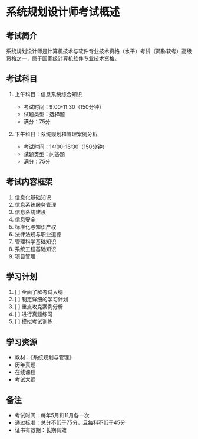 # 系统规划设计师考试概述

## 考试简介
系统规划设计师是计算机技术与软件专业技术资格（水平）考试（简称软考）高级资格之一，属于国家级计算机软件专业技术资格。

## 考试科目
1. 上午科目：信息系统综合知识
   - 考试时间：9:00-11:30（150分钟）
   - 试题类型：选择题
   - 满分：75分

2. 下午科目：系统规划和管理案例分析
   - 考试时间：14:00-16:30（150分钟）
   - 试题类型：问答题
   - 满分：75分

## 考试内容框架
1. 信息化基础知识
2. 信息系统服务管理
3. 信息系统建设
4. 信息安全
5. 标准化与知识产权
6. 法律法规与职业道德
7. 管理科学基础知识
8. 系统工程基础知识
9. 项目管理

## 学习计划
1. [ ] 全面了解考试大纲
2. [ ] 制定详细的学习计划
3. [ ] 重点攻克案例分析
4. [ ] 进行真题练习
5. [ ] 模拟考试训练

## 学习资源
- 教材：《系统规划与管理》
- 历年真题
- 在线课程
- 考试大纲

## 备注
- 考试时间：每年5月和11月各一次
- 通过标准：总分不低于75分，且每科不低于45分
- 证书有效期：长期有效 